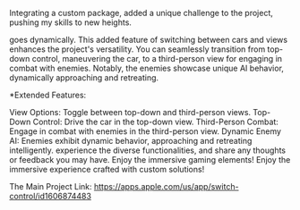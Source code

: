 Integrating a custom package, added a unique challenge to the project, 
 pushing my skills to new heights.

goes dynamically. This added feature of switching between cars and views enhances the project's versatility.
You can seamlessly transition from top-down control, maneuvering the car, to a third-person view for engaging in combat with enemies. 
Notably, the enemies showcase unique AI behavior, dynamically approaching and retreating.

*Extended Features:

View Options: Toggle between top-down and third-person views.
Top-Down Control: Drive the car in the top-down view.
Third-Person Combat: Engage in combat with enemies in the third-person view.
Dynamic Enemy AI: Enemies exhibit dynamic behavior, approaching and retreating intelligently.
experience the diverse functionalities, and share any thoughts or feedback you may have. Enjoy the immersive gaming elements!
 Enjoy the immersive experience crafted with custom solutions!

 The Main Project Link: https://apps.apple.com/us/app/switch-control/id1606874483

 
